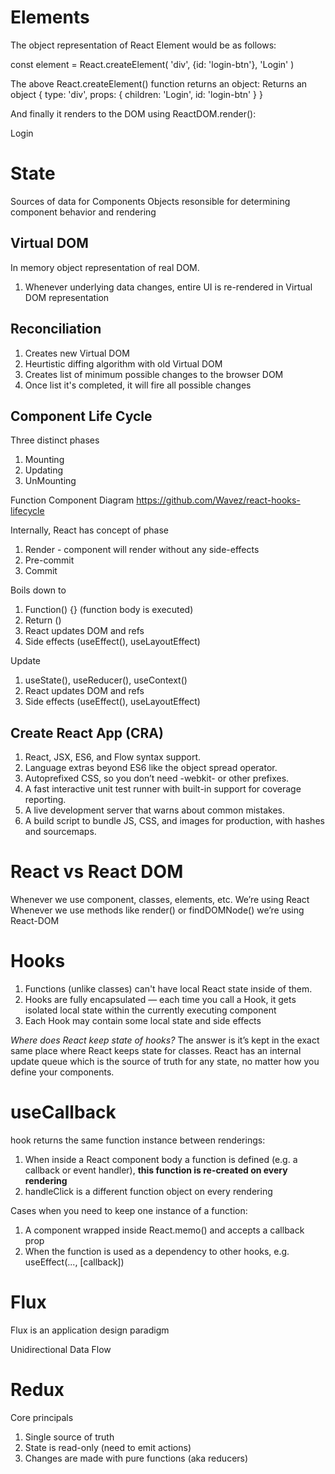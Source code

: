 # Elements

The object representation of React Element would be as follows:

const element = React.createElement(
'div',
{id: 'login-btn'},
'Login'
)

The above React.createElement() function returns an object:
Returns an object
{
type: 'div',
props: {
children: 'Login',
id: 'login-btn'
}
}

And finally it renders to the DOM using ReactDOM.render():

<div id='login-btn'>Login</div>

# State

Sources of data for Components
Objects resonsible for determining component behavior and rendering

## Virtual DOM

In memory object representation of real DOM.

1.  Whenever underlying data changes, entire UI is re-rendered in Virtual DOM representation

## **Reconciliation**

1.  Creates new Virtual DOM
2.  Heurtistic diffing algorithm with old Virtual DOM
3.  Creates list of minimum possible changes to the browser DOM
4.  Once list it's completed, it will fire all possible changes

## Component Life Cycle

Three distinct phases

1.  Mounting
2.  Updating
3.  UnMounting

Function Component Diagram
https://github.com/Wavez/react-hooks-lifecycle

Internally, React has concept of phase

1.  Render - component will render without any side-effects
2.  Pre-commit
3.  Commit

Boils down to

1.  Function() {} (function body is executed)
2.  Return ()
3.  React updates DOM and refs
4.  Side effects (useEffect(), useLayoutEffect)

Update

1.  useState(), useReducer(), useContext()
2.  React updates DOM and refs
3.  Side effects (useEffect(), useLayoutEffect)

## Create React App (CRA)

1. React, JSX, ES6, and Flow syntax support.
2. Language extras beyond ES6 like the object spread operator.
3. Autoprefixed CSS, so you don’t need -webkit- or other prefixes.
4. A fast interactive unit test runner with built-in support for coverage reporting.
5. A live development server that warns about common mistakes.
6. A build script to bundle JS, CSS, and images for production, with hashes and sourcemaps.

# React vs React DOM

Whenever we use component, classes, elements, etc. We’re using React
Whenever we use methods like render() or findDOMNode() we’re using React-DOM

# Hooks

1.  Functions (unlike classes) can't have local React state inside of them.
2.  Hooks are fully encapsulated — each time you call a Hook, it gets isolated local state within the currently executing component
3.  Each Hook may contain some local state and side effects

_Where does React keep state of hooks?_
The answer is it’s kept in the exact same place where React keeps state for classes. React has an internal update queue which is the source of truth for any state, no matter how you define your components.

# useCallback

hook returns the same function instance between renderings:

1.  When inside a React component body a function is defined (e.g. a callback or event handler), **this function is re-created on every rendering**
2.  handleClick is a different function object on every rendering

Cases when you need to keep one instance of a function:

1. A component wrapped inside React.memo() and accepts a callback prop
2. When the function is used as a dependency to other hooks, e.g. useEffect(..., [callback])

# Flux

Flux is an application design paradigm

Unidirectional Data Flow

# Redux

Core principals

1. Single source of truth
2. State is read-only (need to emit actions)
3. Changes are made with pure functions (aka reducers)
